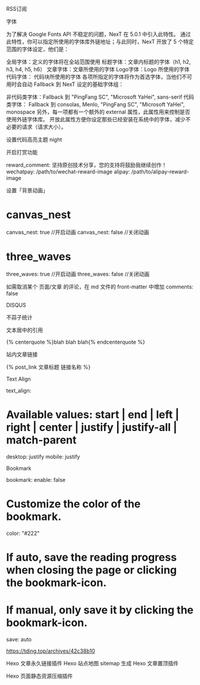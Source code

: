 RSS订阅

字体

为了解决 Google Fonts API 不稳定的问题，NexT 在 5.0.1 中引入此特性。 通过此特性，你可以指定所使用的字体库外链地址；与此同时，NexT 开放了 5 个特定范围的字体设定，他们是：

全局字体：定义的字体将在全站范围使用
标题字体：文章内标题的字体（h1, h2, h3, h4, h5, h6）
文章字体：文章所使用的字体
Logo字体：Logo 所使用的字体
代码字体： 代码块所使用的字体
各项所指定的字体将作为首选字体，当他们不可用时会自动 Fallback 到 NexT 设定的基础字体组：

非代码类字体：Fallback 到 "PingFang SC", "Microsoft YaHei", sans-serif
代码类字体： Fallback 到 consolas, Menlo, "PingFang SC", "Microsoft YaHei", monospace
另外，每一项都有一个额外的 external 属性，此属性用来控制是否使用外链字体库。 开放此属性方便你设定那些已经安装在系统中的字体，减少不必要的请求（请求大小）。



设置代码高亮主题
night


开启打赏功能

reward_comment: 坚持原创技术分享，您的支持将鼓励我继续创作！
wechatpay: /path/to/wechat-reward-image
alipay: /path/to/alipay-reward-image



设置「背景动画」



# canvas_nest
canvas_nest: true //开启动画
canvas_nest: false //关闭动画
# three_waves
three_waves: true //开启动画
three_waves: false //关闭动画


如需取消某个 页面/文章 的评论，在 md 文件的 front-matter 中增加 comments: false

DISQUS

不蒜子统计

文本居中的引用


<!-- 标签 方式，要求版本在0.4.5或以上 -->
{% centerquote %}blah blah blah{% endcenterquote %}



站内文章链接

{% post_link 文章标题 链接名称 %}



Text Align

text_align:
  # Available values: start | end | left | right | center | justify | justify-all | match-parent
  desktop: justify
  mobile: justify



Bookmark

bookmark:
  enable: false
  # Customize the color of the bookmark.
  color: "#222"
  # If auto, save the reading progress when closing the page or clicking the bookmark-icon.
  # If manual, only save it by clicking the bookmark-icon.
  save: auto


  https://tding.top/archives/42c38b10


  Hexo 文章永久链接插件
Hexo 站点地图 sitemap 生成
Hexo 文章置顶插件

Hexo 页面静态资源压缩插件



